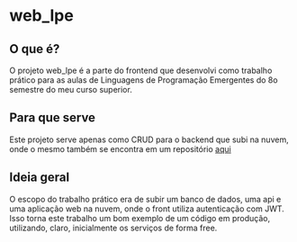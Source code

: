 # web_lpe

## O que é?
O projeto web_lpe é a parte do frontend que desenvolvi como trabalho prático para as aulas de Linguagens de Programação Emergentes do 8o semestre do meu curso superior.

## Para que serve
Este projeto serve apenas como CRUD para o backend que subi na nuvem, onde o mesmo também se encontra em um repositório [aqui](https://github.com/EliasDalvite/api_lpe)

## Ideia geral
O escopo do trabalho prático era de subir um banco de dados, uma api e uma aplicação web na nuvem, onde o front utiliza autenticação com JWT. Isso torna este trabalho um bom exemplo de um código em produção, utilizando, claro, inicialmente os serviços de forma free.
